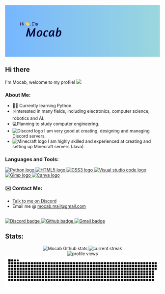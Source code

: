<img src="./assets/banner.jpg" alt="heading banner" align="center">

## Hi there
I'm Mocab, welcome to my profile! <img src="https://media.giphy.com/media/hvRJCLFzcasrR4ia7z/giphy.gif" height="20px">

### About Me:

- ✍🏻 Currently learning Python.
- ⚡Interested in many fields, including electronics, computer science, robotics and AI.
- 💻Planning to study computer engineering.
- <img src="https://raw.githubusercontent.com/danielcranney/profileme-dev/main/public/icons/socials/discord.svg" alt="Discord logo" height="20"> I am very good at creating, designing and managing Discord servers.
- <img src="https://cdn.freebiesupply.com/logos/large/2x/minecraft-1-logo-png-transparent.png" alt="Minecraft logo" height="20"> I am highly skilled and experienced at creating and setting up Minecraft servers (Java).

### Languages and Tools:

<a href="https://www.python.org/" target="_blank">
    <img src="https://cdn.jsdelivr.net/gh/devicons/devicon/icons/python/python-original.svg" height="36" alt="Python logo">
</a>
<a href="https://developer.mozilla.org/en-US/docs/Glossary/HTML5" target="_blank">
    <img src="https://cdn.jsdelivr.net/gh/devicons/devicon/icons/html5/html5-plain.svg" height="36" alt="HTML5 logo">
</a>
<a href="https://www.w3.org/TR/CSS/#css" target="_blank">
    <img src="https://cdn.jsdelivr.net/gh/devicons/devicon/icons/css3/css3-plain.svg" height="36" alt="CSS3 logo">
</a>
<a href="https://code.visualstudio.com/" target="_blank">
    <img src="https://cdn.jsdelivr.net/gh/devicons/devicon/icons/vscode/vscode-original.svg" height="36" alt="Visual studio code logo">
</a>
<a href="https://www.gimp.org/" target="_blank">
    <img src="https://cdn.jsdelivr.net/gh/devicons/devicon/icons/gimp/gimp-original.svg" height="36" alt="Gimp logo">
</a>
<a href="https://www.canva.com/" target="_blank">
    <img src="https://cdn.jsdelivr.net/gh/devicons/devicon/icons/canva/canva-original.svg" height="36" alt="Canva logo">
</a>

### ✉️ Contact Me:
- <a href="https://discord.com/users/450225492876984320">Talk to me on Discord</a>
- Email me @ [mocab.mail@gmail.com](mailto:mocab.mail@gmail.com)

<br>
<a href="https://github.com/mocab" target="_blank">
<img src="https://img.shields.io/badge/Discord-5865F2?style=for-the-badge&logo=discord&logoColor=white" alt="Discord badge">
<a href="https://github.com/mocab" target="_blank">
<img src="https://img.shields.io/badge/github-%2324292e.svg?&style=for-the-badge&logo=github&logoColor=white" alt="Github badge">
<a href="mailto:mocab.mail@gmail.com"><img src="https://img.shields.io/badge/Gmail-D14836?style=for-the-badge&logo=gmail&logoColor=white" alt="Gmail badge"></a>


## Stats:
<div align="center">
<img src="https://github-readme-stats.vercel.app/api?username=mocab&count_private=true&theme=algolia&show_icons=true" alt="Mocab Github stats">

<img src="https://streak-stats.demolab.com/?user=DenverCoder1&theme=dark)](https://git.io/streak-stats&theme=github-dark-blue" alt="current streak">

<br>
<img src="https://komarev.com/ghpvc/?username=mocab&label=Profile%20views&color=0e75b6&style=flat" alt="profile views">
<br>

<img src="https://raw.githubusercontent.com/Mocab/Mocab/output/github-contribution-grid-snake-dark.svg" alt="snake animation">
</div>


